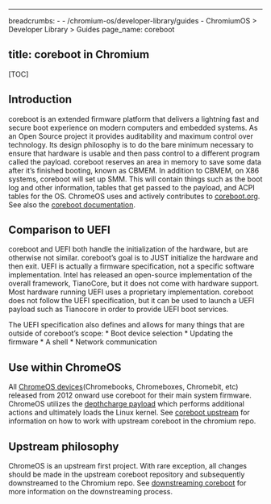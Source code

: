 --------------------------------------------------------------------------------

breadcrumbs: - - /chromium-os/developer-library/guides - ChromiumOS > Developer
Library > Guides page_name: coreboot

## title: coreboot in Chromium

[TOC]

## Introduction

coreboot is an extended firmware platform that delivers a lightning fast and
secure boot experience on modern computers and embedded systems. As an Open
Source project it provides auditability and maximum control over technology. Its
design philosophy is to do the bare minimum necessary to ensure that hardware is
usable and then pass control to a different program called the payload. coreboot
reserves an area in memory to save some data after it’s finished booting, known
as CBMEM. In addition to CBMEM, on X86 systems, coreboot will set up SMM. This
will contain things such as the boot log and other information, tables that get
passed to the payload, and ACPI tables for the OS. ChromeOS uses and actively
contributes to [coreboot.org]. See also the [coreboot documentation].

## Comparison to UEFI

coreboot and UEFI both handle the initialization of the hardware, but are
otherwise not similar. coreboot’s goal is to JUST initialize the hardware and
then exit. UEFI is actually a firmware specification, not a specific software
implementation. Intel has released an open-source implementation of the overall
framework, TianoCore, but it does not come with hardware support. Most hardware
running UEFI uses a proprietary implementation. coreboot does not follow the
UEFI specification, but it can be used to launch a UEFI payload such as
Tianocore in order to provide UEFI boot services.

The UEFI specification also defines and allows for many things that are outside
of coreboot’s scope: * Boot device selection * Updating the firmware * A shell *
Network communication

## Use within ChromeOS

All [ChromeOS devices](Chromebooks, Chromeboxes, Chromebit, etc) released from
2012 onward use coreboot for their main system firmware. ChromeOS utilizes the
[depthcharge payload] which performs additional actions and ultimately loads the
Linux kernel. See [coreboot upstream] for information on how to work with
upstream coreboot in the chromium repo.

## Upstream philosophy

ChromeOS is an upstream first project. With rare exception, all changes should
be made in the upstream coreboot repository and subsequently downstreamed to the
Chromium repo. See [downstreaming coreboot] for more information on the
downstreaming process.

[ChromeOS devices]: https://www.chromium.org/chromium-os/developer-information-for-chrome-os-devices/
[coreboot.org]: https://coreboot.org
[coreboot documentation]: https://doc.coreboot.org/
[coreboot upstream]: ./coreboot-upstream
[depthcharge payload]: https://chromium.googlesource.com/chromiumos/platform/depthcharge/
[downstreaming coreboot]: ./downstreaming
